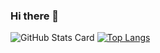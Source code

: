 ### Hi there 👋

![GitHub Stats Card](https://github-readme-stats.vercel.app/api?username=Shoichi-Ikeda)
[![Top Langs](https://github-readme-stats.vercel.app/api/top-langs/?Shoichi-Ikeda&langs_count=8)](https://github.com/anuraghazra/github-readme-stats)

